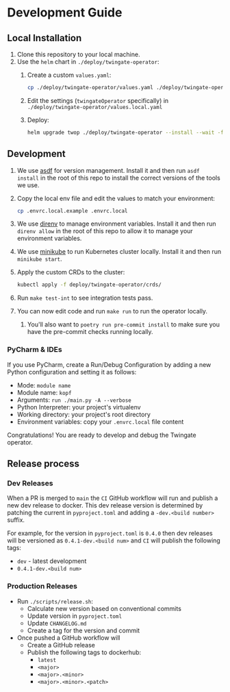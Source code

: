 # Development Guide

## Local Installation

1. Clone this repository to your local machine.
1. Use the `helm` chart in `./deploy/twingate-operator`:
   1. Create a custom `values.yaml`:

       ```bash
       cp ./deploy/twingate-operator/values.yaml ./deploy/twingate-operator/values.local.yaml
       ```

   1. Edit the settings (`twingateOperator` specifically) in `./deploy/twingate-operator/values.local.yaml`
   1. Deploy:

      ```bash
      helm upgrade twop ./deploy/twingate-operator --install --wait -f ./deploy/twingate-operator/values.local.yaml
      ```

## Development

1. We use [asdf](https://asdf-vm.com/) for version management. Install it and
   then run `asdf install` in the root of this repo to install the correct
   versions of the tools we use.
1. Copy the local env file and edit the values to match your environment:

    ```bash
    cp .envrc.local.example .envrc.local
    ```

1. We use [direnv](https://direnv.net/) to manage environment variables. Install
   it and then run `direnv allow` in the root of this repo to allow it to manage
   your environment variables.
1. We use [minikube](https://minikube.sigs.k8s.io/docs/start/) to run Kubernetes cluster locally.
   Install it and then run `minikube start`.
1. Apply the custom CRDs to the cluster:

   ```bash
   kubectl apply -f deploy/twingate-operator/crds/
   ```

1. Run `make test-int` to see integration tests pass.
1. You can now edit code and run `make run` to run the operator locally.
   1. You'll also want to `poetry run pre-commit install` to make sure you have
      the pre-commit checks running locally.

### PyCharm & IDEs

If you use PyCharm, create a Run/Debug Configuration by adding a new
Python configuration and setting it as follows:

* Mode: `module name`
* Module name: `kopf`
* Arguments: `run ./main.py -A --verbose`
* Python Interpreter: your project's virtualenv
* Working directory: your project's root directory
* Environment variables: copy your `.envrc.local` file content

Congratulations! You are ready to develop and debug the Twingate operator.

## Release process

### Dev Releases

When a PR is merged to `main` the `CI` GitHub workflow will run and publish a
new dev release to docker. This dev release version is determined by patching
the current in `pyproject.toml` and adding a `-dev.<build number>` suffix.

For example, for the version in `pyproject.toml` is `0.4.0` then dev releases
will be versioned as `0.4.1-dev.<build num>` and `CI` will publish the following
tags:

* `dev` - latest development
* `0.4.1-dev.<build num>`

### Production Releases

* Run `./scripts/release.sh`:
  * Calculate new version based on conventional commits
  * Update version in `pyproject.toml`
  * Update `CHANGELOG.md`
  * Create a tag for the version and commit
* Once pushed a GitHub workflow will
  * Create a GitHub release
  * Publish the following tags to dockerhub:
    * `latest`
    * `<major>`
    * `<major>.<minor>`
    * `<major>.<minor>.<patch>`
